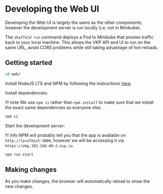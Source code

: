 # Developing the Web UI

Developing the Web UI is largely the same as the other components, however the development server is run locally (i.e. not in Minikube).

The `skaffold run` command deploys a Pod to Minikube that proxies traffic back to your local machine.
This allows the VKP API and UI to run on the same URL, avoid CORS problems while still taking advantage of hot-reloads.

## Getting started

```bash
cd web/
```

Install NodeJS LTS and NPM by following the instructions [here](https://nodejs.org/en/download/).

Install dependencies:

!!! note
	We use `npm ci` rather than `npm install` to make sure that we install the exact same dependencies as everyone else.

```bash
npm ci
```

Start the development server:

!!! info
	NPM will probably tell you that the app is available on `http://localhost:3000`, however we will be accessing it via `https://vkp.192-168-49-2.nip.io`.

```bash
npm run start
```

## Making changes

As you make changes, the browser will automatically reload to show the new changes.
